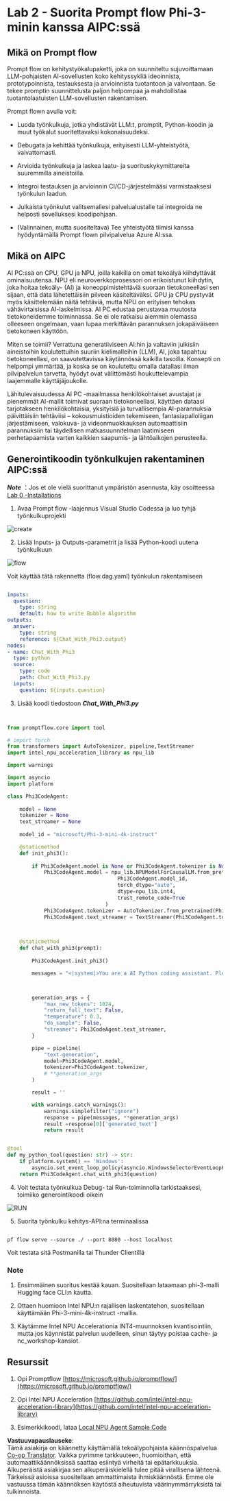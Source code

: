 <!--
CO_OP_TRANSLATOR_METADATA:
{
  "original_hash": "bc29f7fe7fc16bed6932733eac8c81b8",
  "translation_date": "2025-07-17T03:59:23+00:00",
  "source_file": "md/02.Application/02.Code/Phi3/VSCodeExt/HOL/AIPC/02.PromptflowWithNPU.md",
  "language_code": "fi"
}
-->
# **Lab 2 - Suorita Prompt flow Phi-3-minin kanssa AIPC:ssä**

## **Mikä on Prompt flow**

Prompt flow on kehitystyökalupaketti, joka on suunniteltu sujuvoittamaan LLM-pohjaisten AI-sovellusten koko kehityssykliä ideoinnista, prototypoinnista, testauksesta ja arvioinnista tuotantoon ja valvontaan. Se tekee promptin suunnittelusta paljon helpompaa ja mahdollistaa tuotantolaatuisten LLM-sovellusten rakentamisen.

Prompt flown avulla voit:

- Luoda työnkulkuja, jotka yhdistävät LLM:t, promptit, Python-koodin ja muut työkalut suoritettavaksi kokonaisuudeksi.

- Debugata ja kehittää työnkulkuja, erityisesti LLM-yhteistyötä, vaivattomasti.

- Arvioida työnkulkuja ja laskea laatu- ja suorituskykymittareita suuremmilla aineistoilla.

- Integroi testauksen ja arvioinnin CI/CD-järjestelmääsi varmistaaksesi työnkulun laadun.

- Julkaista työnkulut valitsemallesi palvelualustalle tai integroida ne helposti sovelluksesi koodipohjaan.

- (Valinnainen, mutta suositeltava) Tee yhteistyötä tiimisi kanssa hyödyntämällä Prompt flown pilvipalvelua Azure AI:ssa.

## **Mikä on AIPC**

AI PC:ssä on CPU, GPU ja NPU, joilla kaikilla on omat tekoälyä kiihdyttävät ominaisuutensa. NPU eli neuroverkkoprosessori on erikoistunut kiihdytin, joka hoitaa tekoäly- (AI) ja koneoppimistehtäviä suoraan tietokoneellasi sen sijaan, että data lähetettäisiin pilveen käsiteltäväksi. GPU ja CPU pystyvät myös käsittelemään näitä tehtäviä, mutta NPU on erityisen tehokas vähävirtaisissa AI-laskelmissa. AI PC edustaa perustavaa muutosta tietokoneidemme toiminnassa. Se ei ole ratkaisu aiemmin olemassa olleeseen ongelmaan, vaan lupaa merkittävän parannuksen jokapäiväiseen tietokoneen käyttöön.

Miten se toimii? Verrattuna generatiiviseen AI:hin ja valtaviin julkisiin aineistoihin koulutettuihin suuriin kielimalleihin (LLM), AI, joka tapahtuu tietokoneellasi, on saavutettavissa käytännössä kaikilla tasoilla. Konsepti on helpompi ymmärtää, ja koska se on koulutettu omalla datallasi ilman pilvipalvelun tarvetta, hyödyt ovat välittömästi houkuttelevampia laajemmalle käyttäjäjoukolle.

Lähitulevaisuudessa AI PC -maailmassa henkilökohtaiset avustajat ja pienemmät AI-mallit toimivat suoraan tietokoneellasi, käyttäen dataasi tarjotakseen henkilökohtaisia, yksityisiä ja turvallisempia AI-parannuksia päivittäisiin tehtäviisi – kokousmuistioiden tekemiseen, fantasiapalloliigan järjestämiseen, valokuva- ja videonmuokkauksen automaattisiin parannuksiin tai täydellisen matkasuunnitelman laatimiseen perhetapaamista varten kaikkien saapumis- ja lähtöaikojen perusteella.

## **Generointikoodin työnkulkujen rakentaminen AIPC:ssä**

***Note*** ：Jos et ole vielä suorittanut ympäristön asennusta, käy osoitteessa [Lab 0 -Installations](./01.Installations.md)

1. Avaa Prompt flow -laajennus Visual Studio Codessa ja luo tyhjä työnkulkuprojekti

![create](../../../../../../../../../translated_images/pf_create.bde888dc83502eba082a058175bbf1eee6791219795393a386b06fd3043ec54d.fi.png)

2. Lisää Inputs- ja Outputs-parametrit ja lisää Python-koodi uutena työnkulkuun

![flow](../../../../../../../../../translated_images/pf_flow.520824c0969f2a94f17e947f86bdc4b4c6c88a2efa394fe3bcfb58c0dbc578a7.fi.png)

Voit käyttää tätä rakennetta (flow.dag.yaml) työnkulun rakentamiseen

```yaml

inputs:
  question:
    type: string
    default: how to write Bubble Algorithm
outputs:
  answer:
    type: string
    reference: ${Chat_With_Phi3.output}
nodes:
- name: Chat_With_Phi3
  type: python
  source:
    type: code
    path: Chat_With_Phi3.py
  inputs:
    question: ${inputs.question}


```

3. Lisää koodi tiedostoon ***Chat_With_Phi3.py***

```python


from promptflow.core import tool

# import torch
from transformers import AutoTokenizer, pipeline,TextStreamer
import intel_npu_acceleration_library as npu_lib

import warnings

import asyncio
import platform

class Phi3CodeAgent:
    
    model = None
    tokenizer = None
    text_streamer = None
    
    model_id = "microsoft/Phi-3-mini-4k-instruct"

    @staticmethod
    def init_phi3():
        
        if Phi3CodeAgent.model is None or Phi3CodeAgent.tokenizer is None or Phi3CodeAgent.text_streamer is None:
            Phi3CodeAgent.model = npu_lib.NPUModelForCausalLM.from_pretrained(
                                    Phi3CodeAgent.model_id,
                                    torch_dtype="auto",
                                    dtype=npu_lib.int4,
                                    trust_remote_code=True
                                )
            Phi3CodeAgent.tokenizer = AutoTokenizer.from_pretrained(Phi3CodeAgent.model_id)
            Phi3CodeAgent.text_streamer = TextStreamer(Phi3CodeAgent.tokenizer, skip_prompt=True)

    

    @staticmethod
    def chat_with_phi3(prompt):
        
        Phi3CodeAgent.init_phi3()

        messages = "<|system|>You are a AI Python coding assistant. Please help me to generate code in Python.The answer only genertated Python code, but any comments and instructions do not need to be generated<|end|><|user|>" + prompt +"<|end|><|assistant|>"



        generation_args = {
            "max_new_tokens": 1024,
            "return_full_text": False,
            "temperature": 0.3,
            "do_sample": False,
            "streamer": Phi3CodeAgent.text_streamer,
        }

        pipe = pipeline(
            "text-generation",
            model=Phi3CodeAgent.model,
            tokenizer=Phi3CodeAgent.tokenizer,
            # **generation_args
        )

        result = ''

        with warnings.catch_warnings():
            warnings.simplefilter("ignore")
            response = pipe(messages, **generation_args)
            result =response[0]['generated_text']
            return result


@tool
def my_python_tool(question: str) -> str:
    if platform.system() == 'Windows':
        asyncio.set_event_loop_policy(asyncio.WindowsSelectorEventLoopPolicy())
    return Phi3CodeAgent.chat_with_phi3(question)


```

4. Voit testata työnkulkua Debug- tai Run-toiminnolla tarkistaaksesi, toimiiko generointikoodi oikein

![RUN](../../../../../../../../../translated_images/pf_run.4239e8a0b420a58284edf6ee1471c1697c345670313c8e7beac0edaee15b9a9d.fi.png)

5. Suorita työnkulku kehitys-API:na terminaalissa

```

pf flow serve --source ./ --port 8080 --host localhost   

```

Voit testata sitä Postmanilla tai Thunder Clientillä

### **Note**

1. Ensimmäinen suoritus kestää kauan. Suositellaan lataamaan phi-3-malli Hugging face CLI:n kautta.

2. Ottaen huomioon Intel NPU:n rajallisen laskentatehon, suositellaan käyttämään Phi-3-mini-4k-instruct -mallia.

3. Käytämme Intel NPU Accelerationia INT4-muunnoksen kvantisointiin, mutta jos käynnistät palvelun uudelleen, sinun täytyy poistaa cache- ja nc_workshop-kansiot.

## **Resurssit**

1. Opi Promptflow [https://microsoft.github.io/promptflow/](https://microsoft.github.io/promptflow/)

2. Opi Intel NPU Acceleration [https://github.com/intel/intel-npu-acceleration-library](https://github.com/intel/intel-npu-acceleration-library)

3. Esimerkkikoodi, lataa [Local NPU Agent Sample Code](../../../../../../../../../code/07.Lab/01/AIPC)

**Vastuuvapauslauseke**:  
Tämä asiakirja on käännetty käyttämällä tekoälypohjaista käännöspalvelua [Co-op Translator](https://github.com/Azure/co-op-translator). Vaikka pyrimme tarkkuuteen, huomioithan, että automaattikäännöksissä saattaa esiintyä virheitä tai epätarkkuuksia. Alkuperäistä asiakirjaa sen alkuperäiskielellä tulee pitää virallisena lähteenä. Tärkeissä asioissa suositellaan ammattimaista ihmiskäännöstä. Emme ole vastuussa tämän käännöksen käytöstä aiheutuvista väärinymmärryksistä tai tulkinnoista.